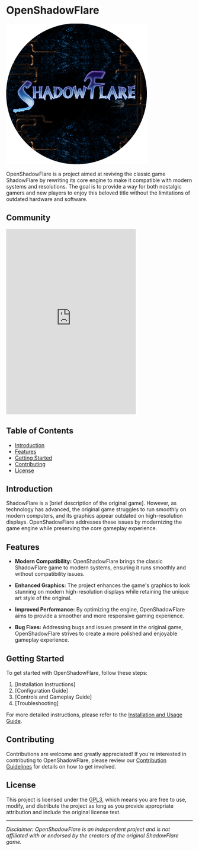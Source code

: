 # OpenShadowFlare

![Project Logo](readme/sf-logo-lg.png)

OpenShadowFlare is a project aimed at reviving the classic game ShadowFlare by rewriting its core engine to make it compatible with modern systems and resolutions. The goal is to provide a way for both nostalgic gamers and new players to enjoy this beloved title without the limitations of outdated hardware and software.

## Community

<iframe src="https://discord.com/widget?id=1141730170055700550&theme=dark" width="350" height="500" allowtransparency="true" frameborder="0" sandbox="allow-popups allow-popups-to-escape-sandbox allow-same-origin allow-scripts"></iframe>

## Table of Contents

- [Introduction](#introduction)
- [Features](#features)
- [Getting Started](#getting-started)
- [Contributing](#contributing)
- [License](#license)

## Introduction

ShadowFlare is a [brief description of the original game]. However, as technology has advanced, the original game struggles to run smoothly on modern computers, and its graphics appear outdated on high-resolution displays. OpenShadowFlare addresses these issues by modernizing the game engine while preserving the core gameplay experience.

## Features

- **Modern Compatibility:** OpenShadowFlare brings the classic ShadowFlare game to modern systems, ensuring it runs smoothly and without compatibility issues.

- **Enhanced Graphics:** The project enhances the game's graphics to look stunning on modern high-resolution displays while retaining the unique art style of the original.

- **Improved Performance:** By optimizing the engine, OpenShadowFlare aims to provide a smoother and more responsive gaming experience.

- **Bug Fixes:** Addressing bugs and issues present in the original game, OpenShadowFlare strives to create a more polished and enjoyable gameplay experience.

## Getting Started

To get started with OpenShadowFlare, follow these steps:

1. [Installation Instructions]
2. [Configuration Guide]
3. [Controls and Gameplay Guide]
4. [Troubleshooting]

For more detailed instructions, please refer to the [Installation and Usage Guide](docs/usage_guide.md).

## Contributing

Contributions are welcome and greatly appreciated! If you're interested in contributing to OpenShadowFlare, please review our [Contribution Guidelines](CONTRIBUTING.md) for details on how to get involved.

## License

This project is licensed under the [GPL3](LICENSE), which means you are free to use, modify, and distribute the project as long as you provide appropriate attribution and include the original license text.

---

_Disclaimer: OpenShadowFlare is an independent project and is not affiliated with or endorsed by the creators of the original ShadowFlare game._
